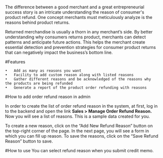 The difference between a good merchant and a great entrepreneurial success story is an intricate understanding the reason of consumer's product refund. One concept merchants must meticulously analyze is the reasons behind product returns.

Returned merchandise is usually a thorn in any merchant’s side. By better understanding why consumers returns product, merchants can detect patterns and anticipate future actions. This helps the merchant create essential detection and prevention strategies for consumer product returns that can negatively impact the business’s bottom line.

#Features

	•	Add as many as reasons you want
	•	Facility to add custom reason along with listed reasons
	•	Gather different reasons and be acknowledged of the reasons why the products are being refunded
	•	Generate a report of the product order refunding with reasons

#How to add order refund reason in admin

In order to create the list of order refund reason in the system, at first, log in to the backend and open the link <b>Sales > Manage Order Refund Reason.</b>
Now you will see a list of reasons.  This is a sample data created for you.

To create a new reason, click on the “Add New Refund Reason” button on the top-right corner of the page.
In the next page, you will see a form in which you can fill up reason.
To save the reasons, click on the “Save Refund Reason” button to save.

#How to use
You can select refund reason when you submit credit memo.
